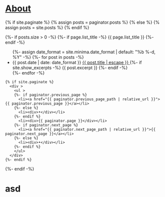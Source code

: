 <meta charset="utf-8" emacsmode="-*- markdown -*-">

# [About](about)


{% if site.paginate %}
    {% assign posts = paginator.posts %}
  {% else %}
    {% assign posts = site.posts %}
  {% endif %}


  {%- if posts.size > 0 -%}
    {%- if page.list_title -%}
      {{ page.list_title }}
    {%- endif -%}
    <ul>
      {%- assign date_format = site.minima.date_format | default: "%b %-d, %Y" -%}
      {%- for post in posts -%}
      <li>
        <span>{{ post.date | date: date_format }}</span>
          <a href="{{ post.url | relative_url }}">
            {{ post.title | escape }}
          </a>
        {%- if site.show_excerpts -%}
          {{ post.excerpt }}
        {%- endif -%}
      </li>
      {%- endfor -%}
    </ul>

    {% if site.paginate %}
      <div >
        <ul >
        {%- if paginator.previous_page %}
          <li><a href="{{ paginator.previous_page_path | relative_url }}">{{ paginator.previous_page }}</a></li>
        {%- else %}
          <li><div>•</div></li>
        {%- endif %}
          <li><div>{{ paginator.page }}</div></li>
        {%- if paginator.next_page %}
          <li><a href="{{ paginator.next_page_path | relative_url }}">{{ paginator.next_page }}</a></li>
        {%- else %}
          <li><div>•</div></li>
        {%- endif %}
        </ul>
      </div>
    {%- endif %}

  {%- endif -%}

# asd

<script src="https://morgan3d.github.io/markdeep/latest/markdeep.min.js?" charset="utf-8"></script>
